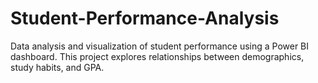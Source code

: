 # Student-Performance-Analysis
Data analysis and visualization of student performance using a Power BI dashboard. This project explores relationships between demographics, study habits, and GPA.
